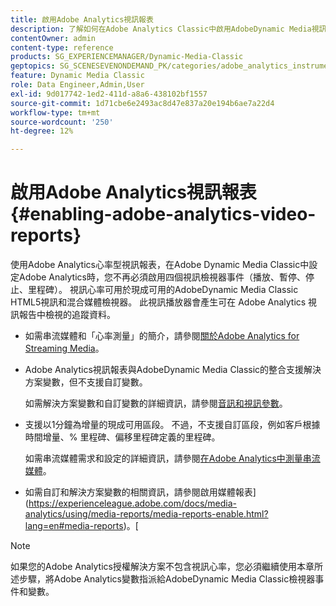```yaml
---
title: 啟用Adobe Analytics視訊報表
description: 了解如何在Adobe Analytics Classic中啟用AdobeDynamic Media視訊報表。
contentOwner: admin
content-type: reference
products: SG_EXPERIENCEMANAGER/Dynamic-Media-Classic
geptopics: SG_SCENESEVENONDEMAND_PK/categories/adobe_analytics_instrumentation_kit
feature: Dynamic Media Classic
role: Data Engineer,Admin,User
exl-id: 9d017742-1ed2-411d-a8a6-438102bf1557
source-git-commit: 1d71cbe6e2493ac8d47e837a20e194b6ae7a22d4
workflow-type: tm+mt
source-wordcount: '250'
ht-degree: 12%

---
```


# 啟用Adobe Analytics視訊報表{#enabling-adobe-analytics-video-reports}

使用Adobe Analytics心率型視訊報表，在Adobe Dynamic Media Classic中設定Adobe Analytics時，您不再必須啟用四個視訊檢視器事件（播放、暫停、停止、里程碑）。 視訊心率可用於現成可用的AdobeDynamic Media Classic HTML5視訊和混合媒體檢視器。 此視訊播放器會產生可在 Adobe Analytics 視訊報告中檢視的追蹤資料。

* 如需串流媒體和「心率測量」的簡介，請參閱[關於Adobe Analytics for Streaming Media](https://experienceleague.adobe.com/docs/media-analytics/using/media-overview.html#about-adobe-analytics-for-streaming-media)。

* Adobe Analytics視訊報表與AdobeDynamic Media Classic的整合支援解決方案變數，但不支援自訂變數。

   如需解決方案變數和自訂變數的詳細資訊，請參閱[音訊和視訊參數](https://experienceleague.adobe.com/docs/media-analytics/using/metrics-and-metadata/audio-video-parameters.html#metrics-and-metadata)。

* 支援以1分鐘為增量的現成可用區段。 不過，不支援自訂區段，例如客戶根據時間增量、% 里程碑、偏移里程碑定義的里程碑。

   如需串流媒體需求和設定的詳細資訊，請參閱[在Adobe Analytics中測量串流媒體](https://experienceleague.adobe.com/docs/media-analytics/using/media-overview.html)。

* 如需自訂和解決方案變數的相關資訊，請參閱啟用媒體報表](https://experienceleague.adobe.com/docs/media-analytics/using/media-reports/media-reports-enable.html?lang=en#media-reports)。[

>[!NOTE]
>
>如果您的Adobe Analytics授權解決方案不包含視訊心率，您必須繼續使用本章所述步驟，將Adobe Analytics變數指派給AdobeDynamic Media Classic檢視器事件和變數。
